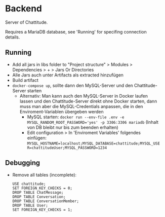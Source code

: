# Backend
Server of Chattitude.

Requires a MariaDB database, see 'Running' for specifing connection details.

## Running
* Add all jars in libs folder to "Project structure" > Modules > Dependencies > + > Jars Or Directories
* Alle Jars auch unter Artifacts als extracted hinzufügen
* Build artifact
* `docker-compose up`, sollte dann den MySQL-Server und den Chattitude-Server starten
    * Alternativ: Man kann auch den MySQL-Server in Docker laufen lassen und den Chattitude-Server direkt ohne Docker starten, dann muss man aber die MySQL-Credentials anpassen, die in den Enviroment-Variablen übergeben werden
        * MySQL starten: `docker run --env-file .env -e MYSQL_RANDOM_ROOT_PASSWORD='yes' -p 3306:3306 mariadb` (Inhalt von DB bleibt nur bis zum beenden erhalten)
        * Edit configuration > In 'Enviroment Variables' folgendes einfügen:
        `MYSQL_HOSTNAME=localhost;MYSQL_DATABASE=chattitude;MYSQL_USER=chattitudeUser;MYSQL_PASSWORD=1234`

## Debugging
* Remove all tables (incomplete): 
    ```
    USE chattitude;
    SET FOREIGN_KEY_CHECKS = 0;
    DROP TABLE ChatMessage;
    DROP TABLE Conversation;
    DROP TABLE ConversationMember;
    DROP TABLE User;
    SET FOREIGN_KEY_CHECKS = 1;
    
    ```
